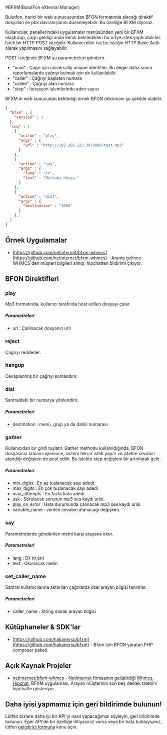 #BFXM(BulutFon eXternal Manager)

Bulutfon, harici bir web sunucusundan BFON formatında alacağı direktif dosyaları ile pbx davranışlarını düzenleyebilir. Bu özelliğe BFXM diyoruz. 

Kullanıcılar, panellerindeki uygulamalar menüsünden yeni bir BFXM oluşturup, çağrı geldiği anda kendi belirledikleri bir urlye istek yaptırabilirler. İstek bir HTTP POST isteğidir. Kullanıcı diler ise bu isteğin HTTP Basic Auth olarak yapılmasını sağlayabilir.

POST isteğinde BFXM şu parametreleri gönderir.
 - "uuid" : Çağrı için universally unique identifier. Bu değer daha sonra raporlamalarda çağrıyı bulmak için de kullanılabilir.
 - "caller" : Çağrıyı başlatan numara
 - "callee" : Çağrıyı alan numara
 - "step" : İterasyon işlemlerinde adım sayısı

BFXM in web sunucudan beklediği örnek BFON dökümanı şu şekilde olabilir.

```json
{
  "bfxm" : {
    "version" : 1
  },
  "seq" : [
    {
      "action" : "play",
      "args" : {
        "url" : "http://192.168.123.34:8000/test.mp3"
      }
    },
    {
      "action" : "say",
      "args" : {
        "lang" : "tr",
        "text" : "Merhaba dünya."
      }
    },
    {
      "action" : "dial",
      "args" : {
        "destination" : "1000"
      }
    },
  ]
}
```

## Örnek Uygulamalar

* [https://github.com/netinternet/bfxm-whmcs](https://github.com/netinternet/bfxm-whmcs) - Arama gelince WHMCS'den müşteri bilgileri alınıp, hipchatten bildirimi çıkıyor.

## BFON Direktifleri

### play
Mp3 formatında, kullanıcı tarafında host edilen dosyayı çalar

##### Parametreleri
 - url : Çalılnacak dosyanın urli


### reject
Çağrıyı reddeder.

### hangup
Cevaplanmış bir çağrıyı sonlandırır.

### dial
Santraldeki bir numarya yönlendirir.

##### Parametreleri
 - destination : menü, grup ya da dahili numarası

### gather
Kullanıcıdan bir girdi tuşlatır. Gather methodu kullanıldığında, BFON dosyasının tamamı işlenince, sistem tekrar istek yapar ve istekte cevabın atandığı değişken de post edilir. Bu istekte step değişleni bir artırılarak gelir.

##### Parametreleri

  - min_digits : En az tuşlanacak sayı adedi
  - max_digits : En çok tuşlanacak sayı adedi
  - max_attempts : En fazla hata adedi
  - ask : Sorulacak sorunun mp3 ses kaydı urlsi.
  - play_on_error : Hata durumunda çalınacak mp3 ses kaydı urlsi.
  - variable_name : verilen cevabın atanacağı değişken. 

### say
Parametrelerde gönderilen metni karşı arayana okur. 

##### Parametreleri
  - lang : Dil (tr,en)
  - text : Okunacak metin

### set_caller_name
Santral kullanıcılarına aktarılan çağrılarda özel arayan bilgisi tanımlar.

##### Parametreleri
  - caller_name : String olarak arayan bilgisi
 
## Kütüphaneler & SDK'lar

* [https://github.com/hakanersu/bfxm](https://github.com/hakanersu/bfxm) - Bfxm için BFON yaratan PHP composer paketi.

## Açık Kaynak Projeler

* [netinternet/bfxm-whmcs](https://github.com/netinternet/bfxm-whmcs) - [Netinternet](netinternet.com.tr) firmasının geliştirdiği [Whmcs](www.whmcs.com), [Hipchat](www.hipchat), BFXM uygulaması. Arayan müşterinin son beş destek talebini hipchatte gösteriyor.

## Daha iyisi yapmamız için geri bildirimde bulunun!

Lütfen bizlere daha iyi bir API'yi nasıl yapacağımızı söyleyin, geri bildirimde bulunun. Eğer API'de bir özelliğe ihtiyacınız varsa veya bir hata bulduysanız, lütfen [geliştirici formuna](http://devforums.bulutfon.com/) konu açın.


